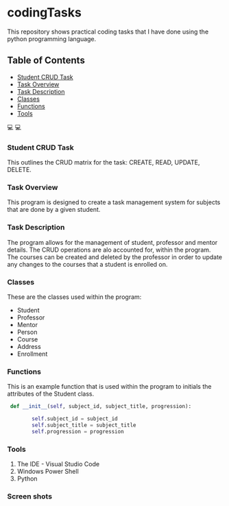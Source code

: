 # codingTasks
This repository shows practical coding tasks that I have done using the python programming language.

## Table of Contents
- [Student CRUD Task](#student-crud-task)
- [Task Overview](#task-overview)
- [Task Description](#task-description)
- [Classes](#classes)
- [Functions](#functions)
- [Tools](#tools)

💻 💻

### Student CRUD Task 
This outlines the CRUD matrix for the task: CREATE, READ, UPDATE, DELETE.

### Task Overview
This program is designed to create a task management system for subjects that are done by a given student.

### Task Description
The program allows for the management of student, professor and mentor details. The CRUD operations are alo
accounted for, within the program. The courses can be created and deleted by the professor in order to update any changes to
the courses that a student is enrolled on.

### Classes
These are the classes used within the program:
 - Student
 - Professor
 - Mentor
 - Person
 - Course
 - Address
 - Enrollment

### Functions
This is an example function that is used within the program to initials the 
attributes of the Student class.

```python
 def __init__(self, subject_id, subject_title, progression):

        self.subject_id = subject_id
        self.subject_title = subject_title
        self.progression = progression
```

### Tools
1. The IDE - Visual Studio Code
2. Windows Power Shell
3. Python

### Screen shots
